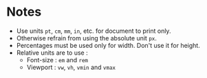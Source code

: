 # Notes

- Use units `pt`, `cm`, `mm`, `in`, etc. for document to print only.
- Otherwise refrain from using the absolute unit `px`.
- Percentages must be used only for width. Don't use it for height.
- Relative units are to use :
  - Font-size : `em` and `rem`
  - Viewport : `vw`, `vh`, `vmin` and `vmax`
